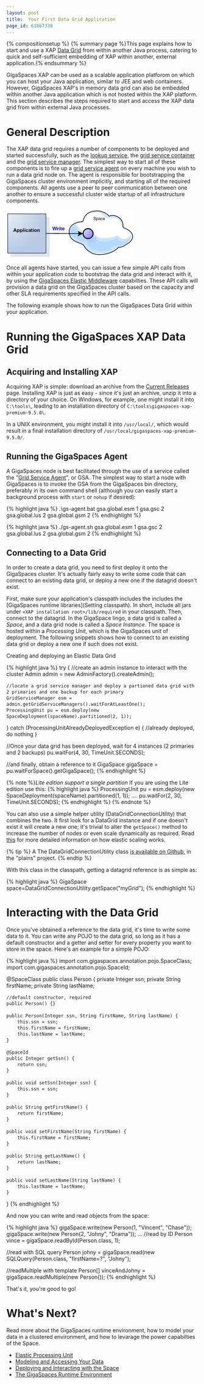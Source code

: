 ```yaml
---
layout: post
title:  Your First Data Grid Application
page_id: 61867330
---
```


{% compositionsetup %}
{% summary page %}This page explains how to start and use a XAP [Data Grid](./the-in-memory-data-grid.html) from within another Java process, catering to quick and self-sufficient embedding of XAP within another, external application.{% endsummary %}

GigaSpaces XAP can be used as a scalable application platforom on which you can host your Java application, similar to JEE and web containers. However, GigaSpaces XAP's in memory data grid can also be embedded within another Java application which is not hosted within the XAP platform. This section describes the steps required to start and access the XAP data grid from within external Java processes. 

# General Description 

The XAP data grid requires a number of components to be deployed and started successfully, such as the [lookup service](./the-lookup-service.html), the [grid service container](./the-grid-service-container.html) and the [grid service manager](./the-grid-service-manager.html). The simplest way to start all of these components is to fire up a [grid service agent](./the-grid-service-agent.html) on every machine you wish to run a data grid node on.
The agent is responsible for bootstrapping the GigaSpaces cluster environment implicitly, and starting all of the required components. All agents use a peer to peer communication between one another to ensure a successful cluster wide startup of all infrastructure components. 


![POJO_write.jpg](/attachment_files/POJO_write.jpg)


Once all agents have started, you can issue a few simple API calls from within your application code to bootstrap the data grid and interact with it, by using the [GigaSpaces Elastic Middleware](./elastic-processing-unit.html) capabilties.
These API calls will provision a data grid on the GigaSpaces cluster based on the capacity and other SLA requirements specified in the API calls. 

The following example shows how to run the GigaSpaces Data Grid within your application.

# Running the GigaSpaces XAP Data Grid

## Acquiring and Installing XAP

Acquiring XAP is simple: download an archive from the [Current Releases](http://www.gigaspaces.com/LatestProductVersion) page.
Installing XAP is just as easy - since it's just an archive, unzip it into a directory of your choice. 
On Windows, for example, one might install it into `C:\tools\`, leading to an installation directory of `C:\tools\gigaspaces-xap-premium-9.5.0\`.

In a UNIX environment, you might install it into `/usr/local/`, which would result in a final installation directory of `/usr/local/gigaspaces-xap-premium-9.5.0/`.

## Running the GigaSpaces Agent

A GigaSpaces node is best facilitated through the use of a service called the "[Grid Service Agent](./the-grid-service-agent.html)", or GSA.
The simplest way to start a node with GigaSpaces is to invoke the GSA from the GigaSpaces bin directory, preferably in its own command shell (although you can easily start a background process with `start` or `nohup` if desired):

{% highlight java %}
.\gs-agent.bat gsa.global.esm 1 gsa.gsc 2 gsa.global.lus 2 gsa.global.gsm 2 
{% endhighlight %}

{% highlight java %}
./gs-agent.sh gsa.global.esm 1 gsa.gsc 2 gsa.global.lus 2 gsa.global.gsm 2
{% endhighlight %}

## Connecting to a Data Grid

In order to create a data grid, you need to first deploy it onto the GigaSpaces cluster. It's actually fairly easy to write some code that can connect to an existing data grid, or deploy a new one if the datagrid doesn't exist. 

First, make sure your application's classpath includes the includes the [GigaSpaces runtime libraries](Setting classpath). In short, include all jars under `<XAP installation root>/lib/required` in your classpath. Then, connect to the datagrid. In the GigaSpace lingo, a data grid is called a _Space_, and a data grid node is called a _Space Instance_. The space is hosted within a _Processing Unit_, which is the GigaSpaces unit of deployment. The following snippets shows how to connect to an existing data grid or deploy a new one if such does not exist.

Creating and deploying an Elastic Data Grid

{% highlight java %}
try {
    //create an admin instance to interact with the cluster
    Admin admin = new AdminFactory().createAdmin();
    
    //locate a grid service manager and deploy a partioned data grid with 2 primaries and one backup for each primary
    GridServiceManager esm = admin.getGridServiceManagers().waitForAtLeastOne();
    ProcessingUnit pu = esm.deploy(new SpaceDeployment(spaceName).partitioned(2, 1));
} catch (ProcessingUnitAlreadyDeployedException e)  { 
    //already deployed, do nothing 
}

//Once your data grid has been deployed, wait for 4 instances (2 primaries and 2 backups)
pu.waitFor(4, 30, TimeUnit.SECONDS);

//and finally, obtain a reference to it
GigaSpace gigaSpace = pu.waitForSpace().getGigaSpace(); 
{% endhighlight %}


{% note %}*Lite edition support a single partition*
If you are using the Lite edition use this:
{% highlight java %}
ProcessingUnit pu = esm.deploy(new SpaceDeployment(spaceName).partitioned(1, 1));
....
pu.waitFor(2, 30, TimeUnit.SECONDS);
{% endhighlight %}
{% endnote %}


You can also use a simple helper utility (DataGridConnectionUtility) that combines the two. It first look for a DataGrid instance and if one doesn't exist it will create a new one; it's trivial to alter the `getSpace()` method to increase the number of nodes or even scale dynamically as required. Read [this](./elastic-processing-unit.html) for more detailed information on how elastic scaling works.

{% tip %}
A The DataGridConnectionUtility class [is available on Github](https://github.com/Gigaspaces/bestpractices/blob/master/plains/src/main/java/org/openspaces/plains/datagrid/DataGridConnectionUtility.java), in the "plains" project.
{% endtip %}

With this class in the classpath, getting a datagrid reference is as simple as:

{% highlight java %}
GigaSpace space=DataGridConnectionUtility.getSpace("myGrid");
{% endhighlight %}

# Interacting with the Data Grid 

Once you've obtained a reference to the data grid, it's time to write some data to it. 
You can write any POJO to the data grid, so long as it has a default constructor and a getter and setter for every property you want to store in the space. Here's an example for a simple POJO: 

{% highlight java %}
import com.gigaspaces.annotation.pojo.SpaceClass;
import com.gigaspaces.annotation.pojo.SpaceId;

@SpaceClass
public class Person {
    private Integer ssn; 
    private String firstName; 
    private String lastName;

    //default constructor, required
    public Person() {}

    public Person(Integer ssn, String firstName, String lastName) {
        this.ssn = ssn;
        this.firstName = firstName;
        this.lastName = lastName;
    }

    @SpaceId
    public Integer getSsn() {
        return ssn;
    }

    public void setSsn(Integer ssn) {
        this.ssn = ssn;
    }

    public String getFirstName() {
        return firstName;
    }

    public void setFirstName(String firstName) {
        this.firstName = firstName;
    }

    public String getLastName() {
        return lastName;
    }

    public void setLastName(String lastName) {
        this.lastName = lastName;
    }
}
{% endhighlight %}

And now you can write and read objects from the space: 

{% highlight java %}
gigaSpace.write(new Person(1, "Vincent", "Chase"));
gigaSpace.write(new Person(2, "Johny", "Drama"));
...
//read by ID
Person vince = gigaSpace.readById(Person.class, 1); 

//read with SQL query 
Person johny = gigaSpace.read(new SQLQuery(Person.class, "firstName=?", "Johny");

//readMultiple with template
Person[] vinceAndJohny = gigaSpace.readMultiple(new Person()); 
{% endhighlight %}

That's it, you're good to go! 

# What's Next?

Read more about the GigaSpaces runtime environment, how to model your data in a clustered environment, and how to levarage the power capabilties of the Space. 

- [Elastic Processing Unit](./elastic-processing-unit.html)
- [Modeling and Accessing Your Data](./modeling-and-accessing-your-data.html)
- [Deploying and Interacting with the Space](./deploying-and-interacting-with-the-space.html)
- [The GigaSpaces Runtime Environment](./the-runtime-environment.html)

